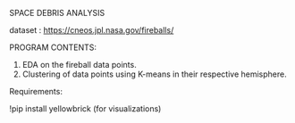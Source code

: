 SPACE DEBRIS ANALYSIS

dataset : https://cneos.jpl.nasa.gov/fireballs/

PROGRAM CONTENTS: 
1. EDA on the fireball data points. 
2. Clustering of data points using K-means in their respective hemisphere.  

Requirements:

!pip install yellowbrick  (for visualizations)
